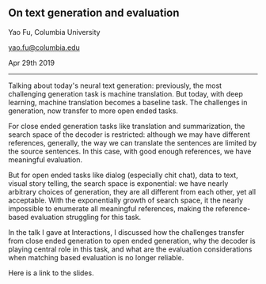 ## On text generation and evaluation 

Yao Fu, Columbia University 

yao.fu@columbia.edu

Apr 29th 2019

---- 

Talking about today's neural text generation: previously, the most challenging generation task is machine translation. But today, with deep learning, machine translation becomes a baseline task. The challenges in generation, now transfer to more open ended tasks. 

For close ended generation tasks like translation and summarization, the search space of the decoder is restricted: although we may have different references, generally, the way we can translate the sentences are limited by the source sentences. In this case, with good enough references, we have meaningful evaluation. 

But for open ended tasks like dialog (especially chit chat), data to text, visual story telling, the search space is exponential: we have nearly arbitrary choices of generation, they are all different from each other, yet all acceptable. With the exponentially growth of search space, it the nearly impossible to enumerate all meaningful references, making the reference-based evaluation struggling for this task. 

In the talk I gave at Interactions, I discussed how the challenges transfer from close ended generation to open ended generation, why the decoder is playing central role in this task, and what are the evaluation considerations when matching based evaluation is no longer reliable. 

Here is a link to the slides. 
